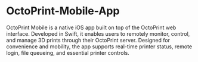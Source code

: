 # OctoPrint-Mobile-App
OctoPrint Mobile is a native iOS app built on top of the OctoPrint web interface. Developed in Swift, it enables users to remotely monitor, control, and manage 3D prints through their OctoPrint server. Designed for convenience and mobility, the app supports real-time printer status, remote login, file queueing, and essential printer controls.
